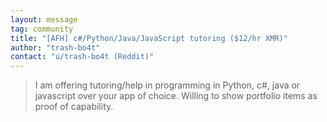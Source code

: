 ```yaml
---
layout: message
tag: community
title: "[AFH] c#/Python/Java/JavaScript tutoring ($12/hr XMR)"
author: "trash-bo4t"	
contact: "u/trash-bo4t (Reddit)"
---
```


> I am offering tutoring/help in programming in Python, c#, java or javascript over your app of choice. Willing to show portfolio items as proof of capability.
